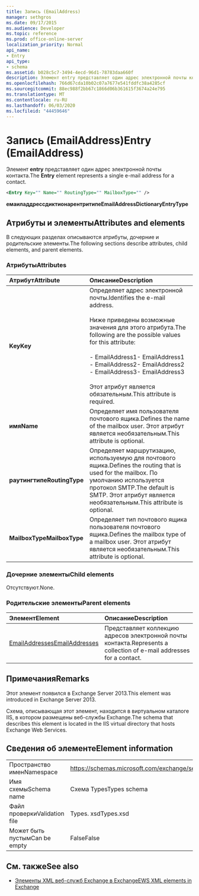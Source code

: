 ```yaml
---
title: Запись (EmailAddress)
manager: sethgros
ms.date: 09/17/2015
ms.audience: Developer
ms.topic: reference
ms.prod: office-online-server
localization_priority: Normal
api_name:
- Entry
api_type:
- schema
ms.assetid: b028c5c7-3494-4ecd-96d1-78783daa660f
description: Элемент entry представляет один адрес электронной почты контакта.
ms.openlocfilehash: 766d67cda10b02c07a7677e541fddfc38a4285cf
ms.sourcegitcommit: 88ec988f2bb67c1866d06b361615f3674a24e795
ms.translationtype: MT
ms.contentlocale: ru-RU
ms.lasthandoff: 06/03/2020
ms.locfileid: "44459646"
---
```

# <a name="entry-emailaddress"></a><span data-ttu-id="b7b1c-103">Запись (EmailAddress)</span><span class="sxs-lookup"><span data-stu-id="b7b1c-103">Entry (EmailAddress)</span></span>

<span data-ttu-id="b7b1c-104">Элемент **entry** представляет один адрес электронной почты контакта.</span><span class="sxs-lookup"><span data-stu-id="b7b1c-104">The **Entry** element represents a single e-mail address for a contact.</span></span> 
  
```XML
<Entry Key="" Name="" RoutingType="" MailboxType="" />
```

<span data-ttu-id="b7b1c-105">**емаиладдрессдиктионарентритипе**</span><span class="sxs-lookup"><span data-stu-id="b7b1c-105">**EmailAddressDictionaryEntryType**</span></span>

## <a name="attributes-and-elements"></a><span data-ttu-id="b7b1c-106">Атрибуты и элементы</span><span class="sxs-lookup"><span data-stu-id="b7b1c-106">Attributes and elements</span></span>

<span data-ttu-id="b7b1c-107">В следующих разделах описываются атрибуты, дочерние и родительские элементы.</span><span class="sxs-lookup"><span data-stu-id="b7b1c-107">The following sections describe attributes, child elements, and parent elements.</span></span>
  
### <a name="attributes"></a><span data-ttu-id="b7b1c-108">Атрибуты</span><span class="sxs-lookup"><span data-stu-id="b7b1c-108">Attributes</span></span>

|<span data-ttu-id="b7b1c-109">**Атрибут**</span><span class="sxs-lookup"><span data-stu-id="b7b1c-109">**Attribute**</span></span>|<span data-ttu-id="b7b1c-110">**Описание**</span><span class="sxs-lookup"><span data-stu-id="b7b1c-110">**Description**</span></span>|
|:-----|:-----|
|<span data-ttu-id="b7b1c-111">**Key**</span><span class="sxs-lookup"><span data-stu-id="b7b1c-111">**Key**</span></span> <br/> | <span data-ttu-id="b7b1c-112">Определяет адрес электронной почты.</span><span class="sxs-lookup"><span data-stu-id="b7b1c-112">Identifies the e-mail address.</span></span><br/><br/><span data-ttu-id="b7b1c-113">Ниже приведены возможные значения для этого атрибута.</span><span class="sxs-lookup"><span data-stu-id="b7b1c-113">The following are the possible values for this attribute:</span></span><br/><br/><span data-ttu-id="b7b1c-114">- EmailAddress1</span><span class="sxs-lookup"><span data-stu-id="b7b1c-114">-  EmailAddress1</span></span>  <br/><span data-ttu-id="b7b1c-115">- EmailAddress2</span><span class="sxs-lookup"><span data-stu-id="b7b1c-115">-  EmailAddress2</span></span>  <br/><span data-ttu-id="b7b1c-116">- EmailAddress3</span><span class="sxs-lookup"><span data-stu-id="b7b1c-116">-  EmailAddress3</span></span> <br/><br/>  <span data-ttu-id="b7b1c-117">Этот атрибут является обязательным.</span><span class="sxs-lookup"><span data-stu-id="b7b1c-117">This attribute is required.</span></span>  <br/> |
|<span data-ttu-id="b7b1c-118">**имя**</span><span class="sxs-lookup"><span data-stu-id="b7b1c-118">**Name**</span></span> <br/> |<span data-ttu-id="b7b1c-119">Определяет имя пользователя почтового ящика.</span><span class="sxs-lookup"><span data-stu-id="b7b1c-119">Defines the name of the mailbox user.</span></span> <span data-ttu-id="b7b1c-120">Этот атрибут является необязательным.</span><span class="sxs-lookup"><span data-stu-id="b7b1c-120">This attribute is optional.</span></span>  <br/> |
|<span data-ttu-id="b7b1c-121">**раутингтипе**</span><span class="sxs-lookup"><span data-stu-id="b7b1c-121">**RoutingType**</span></span> <br/> |<span data-ttu-id="b7b1c-122">Определяет маршрутизацию, используемую для почтового ящика.</span><span class="sxs-lookup"><span data-stu-id="b7b1c-122">Defines the routing that is used for the mailbox.</span></span> <span data-ttu-id="b7b1c-123">По умолчанию используется протокол SMTP.</span><span class="sxs-lookup"><span data-stu-id="b7b1c-123">The default is SMTP.</span></span> <span data-ttu-id="b7b1c-124">Этот атрибут является необязательным.</span><span class="sxs-lookup"><span data-stu-id="b7b1c-124">This attribute is optional.</span></span>  <br/> |
|<span data-ttu-id="b7b1c-125">**MailboxType**</span><span class="sxs-lookup"><span data-stu-id="b7b1c-125">**MailboxType**</span></span> <br/> |<span data-ttu-id="b7b1c-126">Определяет тип почтового ящика пользователя почтового ящика.</span><span class="sxs-lookup"><span data-stu-id="b7b1c-126">Defines the mailbox type of a mailbox user.</span></span> <span data-ttu-id="b7b1c-127">Этот атрибут является необязательным.</span><span class="sxs-lookup"><span data-stu-id="b7b1c-127">This attribute is optional.</span></span>  <br/> |
   
### <a name="child-elements"></a><span data-ttu-id="b7b1c-128">Дочерние элементы</span><span class="sxs-lookup"><span data-stu-id="b7b1c-128">Child elements</span></span>

<span data-ttu-id="b7b1c-129">Отсутствуют.</span><span class="sxs-lookup"><span data-stu-id="b7b1c-129">None.</span></span>
  
### <a name="parent-elements"></a><span data-ttu-id="b7b1c-130">Родительские элементы</span><span class="sxs-lookup"><span data-stu-id="b7b1c-130">Parent elements</span></span>

|<span data-ttu-id="b7b1c-131">**Элемент**</span><span class="sxs-lookup"><span data-stu-id="b7b1c-131">**Element**</span></span>|<span data-ttu-id="b7b1c-132">**Описание**</span><span class="sxs-lookup"><span data-stu-id="b7b1c-132">**Description**</span></span>|
|:-----|:-----|
|[<span data-ttu-id="b7b1c-133">EmailAddresses</span><span class="sxs-lookup"><span data-stu-id="b7b1c-133">EmailAddresses</span></span>](emailaddresses.md) <br/> |<span data-ttu-id="b7b1c-134">Представляет коллекцию адресов электронной почты контакта.</span><span class="sxs-lookup"><span data-stu-id="b7b1c-134">Represents a collection of e-mail addresses for a contact.</span></span>  <br/> |
   
## <a name="remarks"></a><span data-ttu-id="b7b1c-135">Примечания</span><span class="sxs-lookup"><span data-stu-id="b7b1c-135">Remarks</span></span>

<span data-ttu-id="b7b1c-136">Этот элемент появился в Exchange Server 2013.</span><span class="sxs-lookup"><span data-stu-id="b7b1c-136">This element was introduced in Exchange Server 2013.</span></span>
  
<span data-ttu-id="b7b1c-137">Схема, описывающая этот элемент, находится в виртуальном каталоге IIS, в котором размещены веб-службы Exchange.</span><span class="sxs-lookup"><span data-stu-id="b7b1c-137">The schema that describes this element is located in the IIS virtual directory that hosts Exchange Web Services.</span></span>
  
## <a name="element-information"></a><span data-ttu-id="b7b1c-138">Сведения об элементе</span><span class="sxs-lookup"><span data-stu-id="b7b1c-138">Element information</span></span>

|||
|:-----|:-----|
|<span data-ttu-id="b7b1c-139">Пространство имен</span><span class="sxs-lookup"><span data-stu-id="b7b1c-139">Namespace</span></span>  <br/> |https://schemas.microsoft.com/exchange/services/2006/types  <br/> |
|<span data-ttu-id="b7b1c-140">Имя схемы</span><span class="sxs-lookup"><span data-stu-id="b7b1c-140">Schema name</span></span>  <br/> |<span data-ttu-id="b7b1c-141">Схема Types</span><span class="sxs-lookup"><span data-stu-id="b7b1c-141">Types schema</span></span>  <br/> |
|<span data-ttu-id="b7b1c-142">Файл проверки</span><span class="sxs-lookup"><span data-stu-id="b7b1c-142">Validation file</span></span>  <br/> |<span data-ttu-id="b7b1c-143">Types. xsd</span><span class="sxs-lookup"><span data-stu-id="b7b1c-143">Types.xsd</span></span>  <br/> |
|<span data-ttu-id="b7b1c-144">Может быть пустым</span><span class="sxs-lookup"><span data-stu-id="b7b1c-144">Can be empty</span></span>  <br/> |<span data-ttu-id="b7b1c-145">False</span><span class="sxs-lookup"><span data-stu-id="b7b1c-145">False</span></span>  <br/> |
   
## <a name="see-also"></a><span data-ttu-id="b7b1c-146">См. также</span><span class="sxs-lookup"><span data-stu-id="b7b1c-146">See also</span></span>

- [<span data-ttu-id="b7b1c-147">Элементы XML веб-служб Exchange в Exchange</span><span class="sxs-lookup"><span data-stu-id="b7b1c-147">EWS XML elements in Exchange</span></span>](ews-xml-elements-in-exchange.md)

